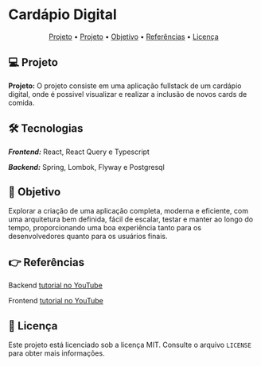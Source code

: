 <h1>Cardápio Digital</h1>

<p align="center">
  <a href="#project">Projeto</a> •
   <a href="#technologies">Projeto</a> •
  <a href="#objective">Objetivo</a> •
  <a href="#reference">Referências</a> •
  <a href="#license">Licença</a>
</p>

<h2 id="project">💻 Projeto</h2>

**Projeto:** O projeto consiste em uma aplicação fullstack de um cardápio digital, onde é possivel visualizar e realizar a inclusão de novos cards de comida.

<h2 id="technologies">🛠️ Tecnologias</h2>

***Frontend:*** React, React Query e Typescript

***Backend:*** Spring, Lombok, Flyway e Postgresql

<h2 id="objective">🚀 Objetivo</h2>
Explorar a criação de uma aplicação completa, moderna e eficiente, com uma arquitetura bem definida, fácil de escalar, testar e manter ao longo do tempo, proporcionando uma boa experiência tanto para os desenvolvedores quanto para os usuários finais.

<h2 id="reference">👉 Referências</h2>

Backend [tutorial no YouTube](https://www.youtube.com/watch?v=lUVureR5GqI&t=1801s)

Frontend [tutorial no YouTube](https://www.youtube.com/watch?v=WHruc3_2z68&t=2s)

<h2 id="license">📝 Licença</h2>

Este projeto está licenciado sob a licença MIT. Consulte o arquivo `LICENSE` para obter mais informações.
